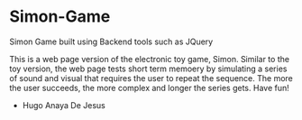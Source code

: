 # Simon-Game
Simon Game built using Backend tools such as JQuery

This is a web page version of the electronic toy game, Simon. Similar to the toy version, the web page tests short term memoery by simulating a series of sound and visual that requires the user to repeat the sequence. The more the user succeeds, the more complex and longer the series gets. Have fun!

- Hugo Anaya De Jesus
